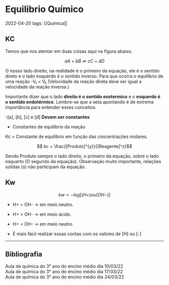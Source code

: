 # Equilibrio Químico
2022-04-20
tags: [[Quimica]]

## KC

Temos que nos atentar em duas coisas aqui na figura abaixo.

$$ aA + bB ⇌ cC + dD$$

O nosso lado direito, na realidade é o primeiro da equação, ele é o sentido direto e o lado esquerdo é o sentido inverso. Para que ocorra o equilíbrio de uma reação -V₁ = V₂ (Velocidade da reação direta deve ser igual a velocidade da reação inversa.)

Importante dizer que o lado **direito é o sentido exotermico** e o **esquerdo é o sentido endotérmico**. Lembre-se que a seta apontando é de extrema importância para entender esses conceitos.

-[a], [b], [c] e [d] **Devem ser constantes**

* Constantes de equilíbrio da reação

Kc = Constante de equilíbrio em função das concentrações molares.

$$ kc = \frac{[Produto]^{y}}{[Reagente]^x}$$

Sendo Produto sempre o lado direito, o primeiro da equação, sobre o lado esquerto (O segundo da equação). Observação muito importante, relações solidas (s) não participam da equação.  

## Kw

$$ 
kw = -log[ (H+) ou (OH-) ]
$$

* H+ = OH-  → em meio neutro.
*  H+ > OH- → em meio ácido.
* H+ < OH-  → em meio neutro.

* É mais fácil realizar essas contas com os valores de [H] ou [-]

-----------------------------------------------
## Bibliografia
Aula de química do 3° ano do encino médio dia 10/03/22  
Aula de química do 3° ano do encino médio dia 17/03/22  
Aula de química do 3° ano do encino médio dia 24/03/22